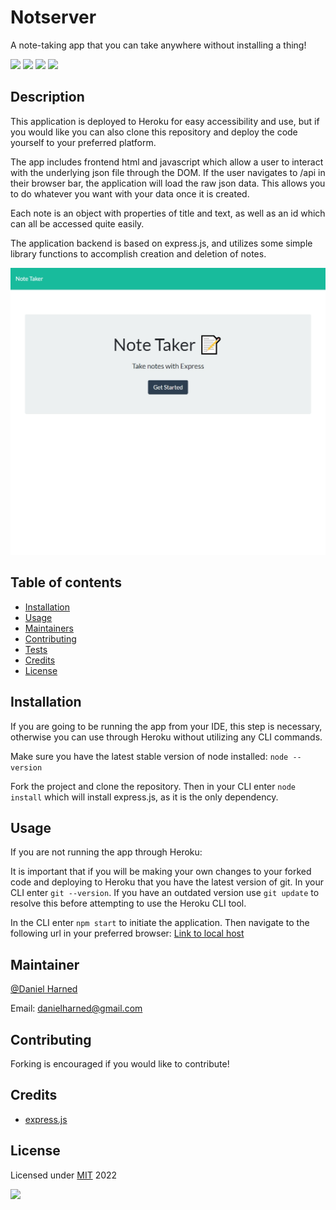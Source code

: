# Notserver
A note-taking app that you can take anywhere without installing a thing!


  ![](https://img.shields.io/badge/javascript-67-blue?logo=javascript)
  ![](https://img.shields.io/badge/html-22-blue?logo=html5)
  ![](https://img.shields.io/badge/css-11-blue?logo=css3)
  ![](https://img.shields.io/badge/express.js-dep-blue?logo=express)

  ## Description

  This application is deployed to Heroku for easy accessibility and use, but if you would like you can also clone this repository and deploy the code yourself to your preferred platform.

  The app includes frontend html and javascript which allow a user to interact with the underlying json file through the DOM. If the user navigates to /api in their browser bar, the application will load the raw json data. This allows you to do whatever you want with your data once it is created.

  Each note is an object with properties of title and text, as well as an id which can all be accessed quite easily.

  The application backend is based on express.js, and utilizes some simple library functions to accomplish creation and deletion of notes.

  ![](./public/assets/notserver.jpg)

  ## Table of contents

  * [Installation](#installation)
  * [Usage](#usage)
  * [Maintainers](#maintainers)
  * [Contributing](#contributing)
  * [Tests](#tests)
  * [Credits](#credits)
  * [License](#license)

  ## Installation
  If you are going to be running the app from your IDE, this step is necessary, otherwise you can use through Heroku without utilizing any CLI commands.

  Make sure you have the latest stable version of node installed: ```node --version```

  Fork the project and clone the repository. Then in your CLI enter ```node install``` which will install express.js, as it is the only dependency.

  ## Usage
  If you are not running the app through Heroku:

  It is important that if you will be making your own changes to your forked code and deploying to Heroku that you have the latest version of git. In your CLI enter ```git --version```. If you have an outdated version use ```git update``` to resolve this before attempting to use the Heroku CLI tool.

  In the CLI enter ```npm start``` to initiate the application. Then navigate to the following url in your preferred browser: [Link to local host](http://localhost:3003/)

  ## Maintainer
  [@Daniel Harned](https://github.com/DrDano)

  Email: [danielharned@gmail.com](mailto:danielharned@gmail.com)

  ## Contributing
  Forking is encouraged if you would like to contribute!

  ## Credits
  
  * [express.js](https://expressjs.com/)

  ## License
  Licensed under [MIT](https://choosealicense.com/licenses/mit) 2022 
  
  ![](https://img.shields.io/badge/license-MIT-blue)